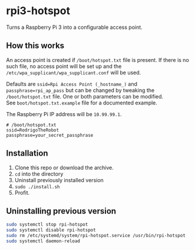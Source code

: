 # rpi3-hotspot

Turns a Raspberry Pi 3 into a configurable access point.

## How this works

An access point is created if `/boot/hotspot.txt` file is present. If there is no such file, no access point will be set up and the `/etc/wpa_supplicant/wpa_supplicant.conf` will be used.

Defaults are `ssid=Rpi Access Point (_hostname_)` and `passphrase=rpi_ap_pass` but can be changed by tweaking the `/boot/hotspot.txt` file. One or both parameters can be modified.  
See `boot/hotspot.txt.example` file for a documented example.

The Raspberry Pi IP address will be `10.99.99.1`.

```
# /boot/hotspot.txt
ssid=RodrigoTheRobot
passphrase=your_secret_passphrase
```

## Installation

1. Clone this repo or download the archive.
2. `cd` into the directory
3. Uninstall previously installed version
4. `sudo ./install.sh`
5. Profit.

## Uninstalling previous version

```bash
sudo systemctl stop rpi-hotspot
sudo systemctl disable rpi-hotspot
sudo rm /etc/systemd/system/rpi-hotspot.service /usr/bin/rpi-hotspot
sudo systemctl daemon-reload
```
